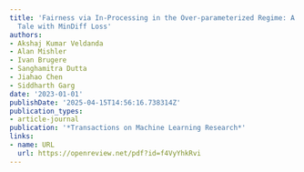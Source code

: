 ```yaml
---
title: 'Fairness via In-Processing in the Over-parameterized Regime: A Cautionary
  Tale with MinDiff Loss'
authors:
- Akshaj Kumar Veldanda
- Alan Mishler
- Ivan Brugere
- Sanghamitra Dutta
- Jiahao Chen
- Siddharth Garg
date: '2023-01-01'
publishDate: '2025-04-15T14:56:16.738314Z'
publication_types:
- article-journal
publication: '*Transactions on Machine Learning Research*'
links:
- name: URL
  url: https://openreview.net/pdf?id=f4VyYhkRvi
---
```


